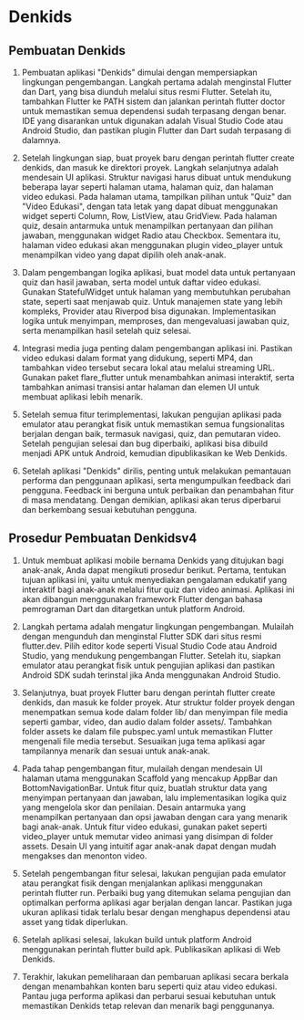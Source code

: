 # Denkids

## Pembuatan Denkids

1. Pembuatan aplikasi "Denkids" dimulai dengan mempersiapkan lingkungan pengembangan. Langkah pertama adalah menginstal Flutter dan Dart, yang bisa diunduh melalui situs resmi Flutter. Setelah itu, tambahkan Flutter ke PATH sistem dan jalankan perintah flutter doctor untuk memastikan semua dependensi sudah terpasang dengan benar. IDE yang disarankan untuk digunakan adalah Visual Studio Code atau Android Studio, dan pastikan plugin Flutter dan Dart sudah terpasang di dalamnya.

2. Setelah lingkungan siap, buat proyek baru dengan perintah flutter create denkids, dan masuk ke direktori proyek. Langkah selanjutnya adalah mendesain UI aplikasi. Struktur navigasi harus dibuat untuk mendukung beberapa layar seperti halaman utama, halaman quiz, dan halaman video edukasi. Pada halaman utama, tampilkan pilihan untuk "Quiz" dan "Video Edukasi", dengan tata letak yang dapat dibuat menggunakan widget seperti Column, Row, ListView, atau GridView. Pada halaman quiz, desain antarmuka untuk menampilkan pertanyaan dan pilihan jawaban, menggunakan widget Radio atau Checkbox. Sementara itu, halaman video edukasi akan menggunakan plugin video_player untuk menampilkan video yang dapat dipilih oleh anak-anak.

3. Dalam pengembangan logika aplikasi, buat model data untuk pertanyaan quiz dan hasil jawaban, serta model untuk daftar video edukasi. Gunakan StatefulWidget untuk halaman yang membutuhkan perubahan state, seperti saat menjawab quiz. Untuk manajemen state yang lebih kompleks, Provider atau Riverpod bisa digunakan. Implementasikan logika untuk menyimpan, memproses, dan mengevaluasi jawaban quiz, serta menampilkan hasil setelah quiz selesai.

4. Integrasi media juga penting dalam pengembangan aplikasi ini. Pastikan video edukasi dalam format yang didukung, seperti MP4, dan tambahkan video tersebut secara lokal atau melalui streaming URL. Gunakan paket flare_flutter untuk menambahkan animasi interaktif, serta tambahkan animasi transisi antar halaman dan elemen UI untuk membuat aplikasi lebih menarik.

5. Setelah semua fitur terimplementasi, lakukan pengujian aplikasi pada emulator atau perangkat fisik untuk memastikan semua fungsionalitas berjalan dengan baik, termasuk navigasi, quiz, dan pemutaran video. Setelah pengujian selesai dan bug diperbaiki, aplikasi bisa dibuild menjadi APK untuk Android, kemudian dipublikasikan ke Web Denkids.

6. Setelah aplikasi "Denkids" dirilis, penting untuk melakukan pemantauan performa dan penggunaan aplikasi, serta mengumpulkan feedback dari pengguna. Feedback ini berguna untuk perbaikan dan penambahan fitur di masa mendatang. Dengan demikian, aplikasi akan terus diperbarui dan berkembang sesuai kebutuhan pengguna.

## Prosedur Pembuatan Denkidsv4

1. Untuk membuat aplikasi mobile bernama Denkids yang ditujukan bagi anak-anak, Anda dapat mengikuti prosedur berikut. Pertama, tentukan tujuan aplikasi ini, yaitu untuk menyediakan pengalaman edukatif yang interaktif bagi anak-anak melalui fitur quiz dan video animasi. Aplikasi ini akan dibangun menggunakan framework Flutter dengan bahasa pemrograman Dart dan ditargetkan untuk platform Android.

2. Langkah pertama adalah mengatur lingkungan pengembangan. Mulailah dengan mengunduh dan menginstal Flutter SDK dari situs resmi flutter.dev. Pilih editor kode seperti Visual Studio Code atau Android Studio, yang mendukung pengembangan Flutter. Setelah itu, siapkan emulator atau perangkat fisik untuk pengujian aplikasi dan pastikan Android SDK sudah terinstal jika Anda menggunakan Android Studio.

3. Selanjutnya, buat proyek Flutter baru dengan perintah flutter create denkids, dan masuk ke folder proyek. Atur struktur folder proyek dengan menempatkan semua kode dalam folder lib/ dan menyimpan file media seperti gambar, video, dan audio dalam folder assets/. Tambahkan folder assets ke dalam file pubspec.yaml untuk memastikan Flutter mengenali file media tersebut. Sesuaikan juga tema aplikasi agar tampilannya menarik dan sesuai untuk anak-anak.

4. Pada tahap pengembangan fitur, mulailah dengan mendesain UI halaman utama menggunakan Scaffold yang mencakup AppBar dan BottomNavigationBar. Untuk fitur quiz, buatlah struktur data yang menyimpan pertanyaan dan jawaban, lalu implementasikan logika quiz yang mengelola skor dan penilaian. Desain antarmuka yang menampilkan pertanyaan dan opsi jawaban dengan cara yang menarik bagi anak-anak. Untuk fitur video edukasi, gunakan paket seperti video_player untuk memutar video animasi yang disimpan di folder assets. Desain UI yang intuitif agar anak-anak dapat dengan mudah mengakses dan menonton video.

5. Setelah pengembangan fitur selesai, lakukan pengujian pada emulator atau perangkat fisik dengan menjalankan aplikasi menggunakan perintah flutter run. Perbaiki bug yang ditemukan selama pengujian dan optimalkan performa aplikasi agar berjalan dengan lancar. Pastikan juga ukuran aplikasi tidak terlalu besar dengan menghapus dependensi atau asset yang tidak diperlukan.

6. Setelah aplikasi selesai, lakukan build untuk platform Android menggunakan perintah flutter build apk. Publikasikan aplikasi di Web Denkids.

7. Terakhir, lakukan pemeliharaan dan pembaruan aplikasi secara berkala dengan menambahkan konten baru seperti quiz atau video edukasi. Pantau juga performa aplikasi dan perbarui sesuai kebutuhan untuk memastikan Denkids tetap relevan dan menarik bagi penggunanya.

